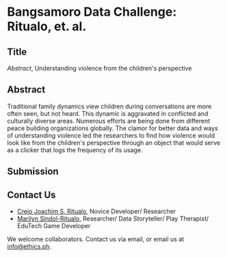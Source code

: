 # Bangsamoro Data Challenge: Ritualo, et. al. 

## Title

*Abstract*, Understanding violence from the children's perspective 

## Abstract

Traditional family dynamics view children during conversations are more often seen, but not heard. This dynamic is aggravated in conflicted and culturally diverse areas. Numerous efforts are being done from different peace building organizations globally. The clamor for better data and ways of understanding violence led the researchers to find how violence would look like from the children's perspective through an object that would serve as a clicker that logs the frequency of its usage.

## Submission

## Contact Us

* [Creio Joachim S. Ritualo](mailto:cjritualo2.01@gmail.com), Novice Developer/ Researcher
* [Marilyn Sindol-Ritualo](mailto:sindolritualo@gmail.com), Researcher/ Data Storyteller/ Play Therapist/ EduTech Game Developer

We welcome collaborators. Contact us via email, or email us at info@ethics.ph.